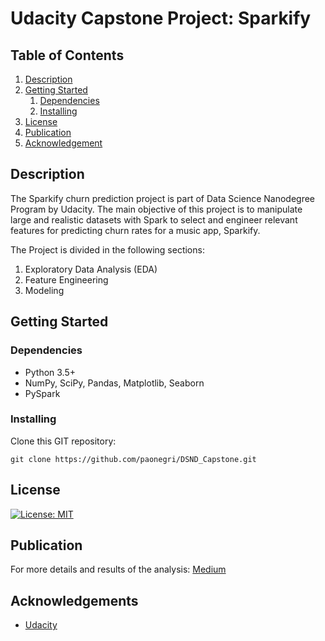 # Udacity Capstone Project: Sparkify

## Table of Contents
1. [Description](#description)
2. [Getting Started](#getting_started)
	1. [Dependencies](#dependencies)
	2. [Installing](#installing)
3. [License](#license)
4. [Publication](#publication)
5. [Acknowledgement](#acknowledgement)

<a name="descripton"></a>
## Description

The Sparkify churn prediction project is part of Data Science Nanodegree Program by Udacity. The main objective of this project is to manipulate large and realistic datasets with Spark to select and engineer relevant features for predicting churn rates for a music app, Sparkify.

The Project is divided in the following sections:

1. Exploratory Data Analysis (EDA)
2. Feature Engineering
3. Modeling

<a name="getting_started"></a>
## Getting Started

<a name="dependencies"></a>
### Dependencies
* Python 3.5+
* NumPy, SciPy, Pandas, Matplotlib, Seaborn
* PySpark

<a name="installing"></a>
### Installing
Clone this GIT repository:
```
git clone https://github.com/paonegri/DSND_Capstone.git
```

<a name="license"></a>
## License
[![License: MIT](https://img.shields.io/badge/License-MIT-yellow.svg)](https://opensource.org/licenses/MIT)

<a name="publication"></a>
## Publication
For more details and results of the analysis: [Medium](https://medium.com/@shosan_71491/how-to-beat-churn-with-pyspark-c96212742a7)

<a name="acknowledgement"></a>
## Acknowledgements

* [Udacity](https://www.udacity.com/)
